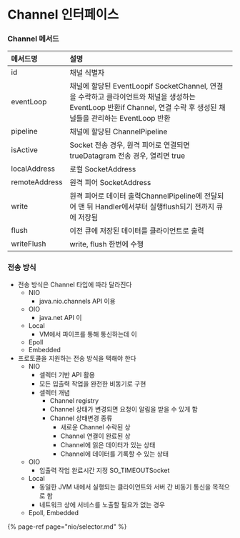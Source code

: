# Channel 인터페이스

### Channel 메서드

| 메서드명 | 설명 |
| :--- | :--- |
| id | 채널 식별자 |
| eventLoop | 채널에 할당된 EventLoopif SocketChannel, 연결을 수락하고 클라이언트와 채널을 생성하는 EventLoop 반환if Channel, 연결 수락 후 생성된 채널들을 관리하는 EventLoop 반환 |
| pipeline | 채널에 할당된 ChannelPipeline |
| isActive | Socket 전송 경우, 원격 피어로 연결되면 trueDatagram 전송 경우, 열리면 true |
| localAddress | 로컬 SocketAddress |
| remoteAddress | 원격 피어 SocketAddress |
| write | 원격 피어로 데이터 출력ChannelPipeline에 전달되어 맨 뒤 Handler에서부터 실행flush되기 전까지 큐에 저장됨 |
| flush | 이전 큐에 저장된 데이터를 클라이언트로 출력 |
| writeFlush | write, flush 한번에 수행 |

### 전송 방식 

* 전송 방식은 Channel 타입에 따라 달라진다
  * NIO
    * java.nio.channels API 이용
  * OIO
    * java.net API 이
  * Local
    * VM에서 파이프를 통해 통신하는데 이
  * Epoll
  * Embedded
* 프로토콜을 지원하는 전송 방식을 택해야 한다
  * NIO
    * 셀렉터 기반 API 활용
    * 모든 입출력 작업을 완전한 비동기로 구현
    * 셀렉터 개념
      * Channel registry
      * Channel 상태가 변경되면 요청이 알림을 받을 수 있게 함
      * Channel 상태변경 종류
        * 새로운 Channel 수락된 상
        * Channel 연결이 완료된 상
        * Channel에 읽은 데이터가 있는 상태
        * Channel에 데이터를 기록할 수 있는 상태
  * OIO
    * 입출력 작업 완료시간 지정 SO\_TIMEOUTSocket
  * Local
    * 동일한 JVM 내에서 실행되는 클라이언트와 서버 간 비동기 통신을 목적으로 함
    * 네트워크 상에 서비스를 노출할 필요가 없는 경우
  * Epoll, Embedded 



{% page-ref page="nio/selector.md" %}



